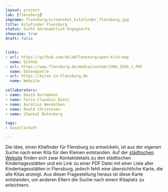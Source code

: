 ```yaml
---
layout: project
lab: [flensburg]
imgname: flensburg/screenshot_kitafinder_flensburg.jpg
title: Kitafinder Flensburg
status: Sucht ehrenamtlich Engagierte
showcase: true
draft: false


links:
- url: https://github.com/oklabflensburg/open-kita-map
  name: GitHub
- url: https://www.flensburg.de/media/custom/2306_2545_1.PDF
  name: Datenquelle
- url: https://kitas-in-flensburg.de
  name: Website

collaborators:
- name: David Bornemann
- name: Felix-Claudius Dietz
- name: Aurelius Wendelken
- name: Roald Christesen
- name: Chantal Butenberg

tags:
- Gesellschaft

---
```


Die Idee, einen Kitafinder für Flensburg zu entwickeln, ist aus der eigenen Suche nach einer Kita für den Kleinen entstanden. Auf der [städtischen Website](https://www.flensburg.de/Kultur-Bildung/Bildungsb%C3%BCro/Kindertagesbetreuung/Kindertagesst%C3%A4tten) finden sich zwar Kontaktdetails zu den städtischen Kindertagesstätten und ein Link zu einer PDF Datei mit einer Liste aller Kindertagesstätten in Flensburg, jedoch fehlt eine übersichtliche Karte, die alle Kitas anzeigt. Aus dieser Fragestellung heraus ist diese Karte entstanden, um anderen Eltern die Suche nach einem Kitaplatz zu erleichtern.
